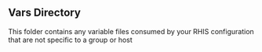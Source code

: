 ## Vars Directory
This folder contains any variable files consumed by your RHIS configuration that are not specific to a group or host

